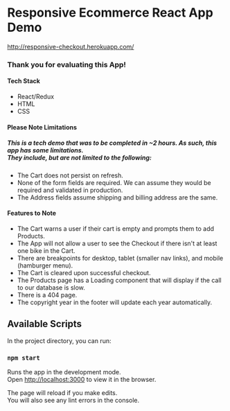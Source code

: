 # Responsive Ecommerce React App Demo

http://responsive-checkout.herokuapp.com/

### Thank you for evaluating this App!

#### Tech Stack

* React/Redux
* HTML
* CSS

#### Please Note Limitations
##### This is a tech demo that was to be completed in ~2 hours. As such, this app has some limitations.<br />They include, but are not limited to the following:

* The Cart does not persist on refresh.
* None of the form fields are required. We can assume they would be required and validated in production.
* The Address fields assume shipping and billing address are the same.


#### Features to Note

* The Cart warns a user if their cart is empty and prompts them to add Products.
* The App will not allow a user to see the Checkout if there isn't at least one bike in the Cart.
* There are breakpoints for desktop, tablet (smaller nav links), and mobile (hamburger menu).
* The Cart is cleared upon successful checkout.
* The Products page has a Loading component that will display if the call to our database is slow.
* There is a 404 page.
* The copyright year in the footer will update each year automatically.

## Available Scripts

In the project directory, you can run:

### `npm start`

Runs the app in the development mode.<br />
Open [http://localhost:3000](http://localhost:3000) to view it in the browser.

The page will reload if you make edits.<br />
You will also see any lint errors in the console.
